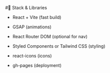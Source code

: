 #🎨 Stack & Libraries

* React + Vite (fast build)

* GSAP (animations)

* React Router DOM (optional for nav)

* Styled Components or Tailwind CSS (styling)

* react-icons (icons)

* gh-pages (deployment)

